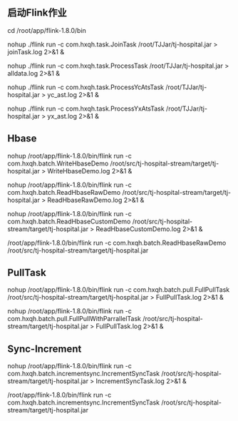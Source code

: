 ## 启动Flink作业
cd /root/app/flink-1.8.0/bin

nohup ./flink run -c com.hxqh.task.JoinTask /root/TJJar/tj-hospital.jar > joinTask.log 2>&1 &


nohup ./flink run -c com.hxqh.task.ProcessTask /root/TJJar/tj-hospital.jar > alldata.log 2>&1 &

nohup ./flink run -c com.hxqh.task.ProcessYcAtsTask /root/TJJar/tj-hospital.jar > yc_ast.log 2>&1 &

nohup ./flink run -c com.hxqh.task.ProcessYxAtsTask /root/TJJar/tj-hospital.jar > yx_ast.log 2>&1 &



## Hbase 
nohup /root/app/flink-1.8.0/bin/flink run -c com.hxqh.batch.WriteHbaseDemo /root/src/tj-hospital-stream/target/tj-hospital.jar > WriteHbaseDemo.log 2>&1 &

nohup /root/app/flink-1.8.0/bin/flink run -c com.hxqh.batch.ReadHbaseRawDemo /root/src/tj-hospital-stream/target/tj-hospital.jar > ReadHbaseRawDemo.log 2>&1 &

nohup /root/app/flink-1.8.0/bin/flink run -c com.hxqh.batch.ReadHbaseCustomDemo /root/src/tj-hospital-stream/target/tj-hospital.jar > ReadHbaseCustomDemo.log 2>&1 &


/root/app/flink-1.8.0/bin/flink run -c com.hxqh.batch.ReadHbaseRawDemo /root/src/tj-hospital-stream/target/tj-hospital.jar 
## PullTask

nohup /root/app/flink-1.8.0/bin/flink run -c com.hxqh.batch.pull.FullPullTask /root/src/tj-hospital-stream/target/tj-hospital.jar > FullPullTask.log 2>&1 &


nohup /root/app/flink-1.8.0/bin/flink run -c com.hxqh.batch.pull.FullPullWithParrallelTask /root/src/tj-hospital-stream/target/tj-hospital.jar > FullPullTask.log 2>&1 &


## Sync-Increment
nohup /root/app/flink-1.8.0/bin/flink run -c com.hxqh.batch.incrementsync.IncrementSyncTask /root/src/tj-hospital-stream/target/tj-hospital.jar > IncrementSyncTask.log 2>&1 &

/root/app/flink-1.8.0/bin/flink run -c com.hxqh.batch.incrementsync.IncrementSyncTask /root/src/tj-hospital-stream/target/tj-hospital.jar
